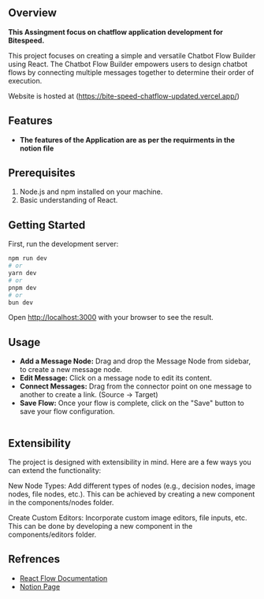 ## Overview

**This Assingment focus on chatflow application development for Bitespeed.**

This project focuses on creating a simple and versatile Chatbot Flow Builder using React. The Chatbot Flow Builder empowers users to design chatbot flows by connecting multiple messages together to determine their order of execution.

Website is hosted at (https://bite-speed-chatflow-updated.vercel.app/)

## Features

- **The features of the Application are as per the requirments in the notion file**

## Prerequisites

1. Node.js and npm installed on your machine.
2. Basic understanding of React.

## Getting Started

First, run the development server:

```bash
npm run dev
# or
yarn dev
# or
pnpm dev
# or
bun dev
```

Open [http://localhost:3000](http://localhost:3000) with your browser to see the result.

## Usage

- **Add a Message Node:** Drag and drop the Message Node from sidebar, to create a new message node.
- **Edit Message:** Click on a message node to edit its content.
- **Connect Messages:** Drag from the connector point on one message to another to create a link. (Source -> Target)
- **Save Flow:** Once your flow is complete, click on the "Save" button to save your flow configuration.

![]()

## Extensibility

The project is designed with extensibility in mind. Here are a few ways you can extend the functionality:

New Node Types: Add different types of nodes (e.g., decision nodes, image nodes, file nodes, etc.). This can be achieved by creating a new component in the components/nodes folder.

Create Custom Editors: Incorporate custom image editors, file inputs, etc. This can be done by developing a new component in the components/editors folder.

## Refrences

- [React Flow Documentation](https://reactflow.dev/docs)
- [Notion Page](https://bitespeed.notion.site/BiteSpeed-Frontend-Task-Chatbot-flow-builder-fb0feb3498294929a9b7171bcb4e8a8b)
